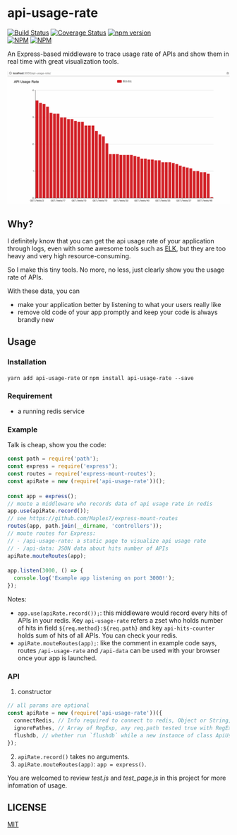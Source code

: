 # api-usage-rate
[![Build Status](https://travis-ci.org/Maples7/api-usage-rate.svg?branch=master)](https://travis-ci.org/Maples7/api-usage-rate)
[![Coverage Status](https://coveralls.io/repos/github/Maples7/api-usage-rate/badge.svg?branch=master)](https://coveralls.io/github/Maples7/api-usage-rate?branch=master)
[![npm version](https://badge.fury.io/js/api-usage-rate.svg)](https://badge.fury.io/js/api-usage-rate)           
[![NPM](https://nodei.co/npm/api-usage-rate.png?downloads=true&downloadRank=true&stars=true)](https://nodei.co/npm/api-usage-rate/)
[![NPM](https://nodei.co/npm-dl/api-usage-rate.png?months=6&height=3)](https://nodei.co/npm/api-usage-rate/)

An Express-based middleware to trace usage rate of APIs and show them in real time with great visualization tools.

![](api-usage-rate.gif)

## Why?
I definitely know that you can get the api usage rate of your application through logs, even with some awesome tools such as [ELK](https://www.elastic.co/), but they are too heavy and very high resource-consuming.

So I make this tiny tools. No more, no less, just clearly show you the usage rate of APIs. 

With these data, you can 
- make your application better by listening to what your users really like
- remove old code of your app promptly and keep your code is always brandly new

## Usage
### Installation
`yarn add api-usage-rate` or `npm install api-usage-rate --save`

### Requirement
- a running redis service

### Example
Talk is cheap, show you the code:
```js
const path = require('path');
const express = require('express');
const routes = require('express-mount-routes'); 
const apiRate = new (require('api-usage-rate'))();

const app = express();
// moute a middleware who records data of api usage rate in redis
app.use(apiRate.record());
// see https://github.com/Maples7/express-mount-routes
routes(app, path.join(__dirname, 'controllers'));
// moute routes for Express:
// - /api-usage-rate: a static page to visualize api usage rate
// - /api-data: JSON data about hits number of APIs
apiRate.mouteRoutes(app);

app.listen(3000, () => {
  console.log('Example app listening on port 3000!');
});
```
Notes:
- `app.use(apiRate.record());`: this middleware would record every hits of APIs in your redis. Key `api-usage-rate` refers a zset who holds number of hits in field `${req.method}:${req.path}` and key `api-hits-counter` holds sum of hits of all APIs. You can check your redis.
- `apiRate.mouteRoutes(app);`: like the comment in example code says, routes `/api-usage-rate` and `/api-data` can be used with your browser once your app is launched.

### API
1. constructor
```js
// all params are optional
const apiRate = new (require('api-usage-rate'))({
  connectRedis, // Info required to connect to redis, Object or String, default to `undefined`, see https://github.com/luin/ioredis/blob/master/API.md#new-redisport-host-options for more instruction
  ignorePathes, // Array of RegExp, any req.path tested true with RegExp in the array would be ignore, default to `[/^\/api-data*/, /^\/api-usage-rate*/, /js$/, /css$/]`
  flushdb, // whether run `flushdb` while a new instance of class ApiUsageRate is generated, this would flush all api usage data stored in some db of redis, default to false
});
```

2. `apiRate.record()` takes no arguments.
3. `apiRate.mouteRoutes(app)`: `app = express()`.

You are welcomed to review _test.js_ and _test_page.js_ in this project for more infomation of usage.

## LICENSE
[MIT](LICENSE)
